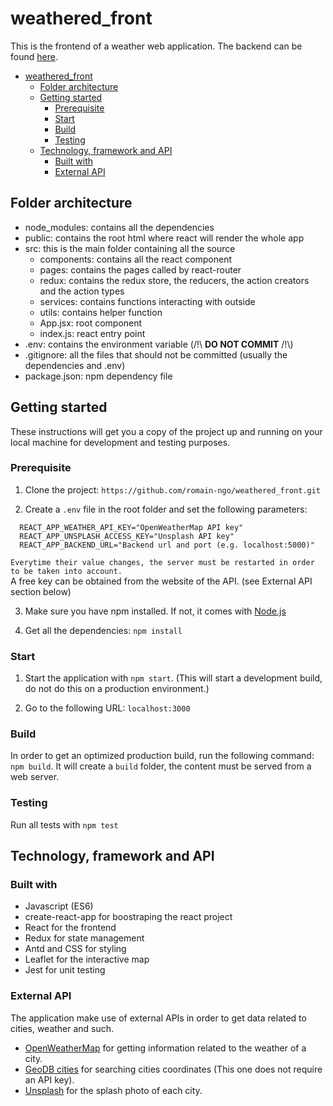 # weathered_front

This is the frontend of a weather web application. The backend can be found [here](https://github.com/romain-ngo/weathered_back).

- [weathered_front](#weatheredfront)
  - [Folder architecture](#folder-architecture)
  - [Getting started](#getting-started)
    - [Prerequisite](#prerequisite)
    - [Start](#start)
    - [Build](#build)
    - [Testing](#testing)
  - [Technology, framework and API](#technology-framework-and-api)
    - [Built with](#built-with)
    - [External API](#external-api)

## Folder architecture

- node_modules: contains all the dependencies
- public: contains the root html where react will render the whole app
- src: this is the main folder containing all the source
  - components: contains all the react component
  - pages: contains the pages called by react-router
  - redux: contains the redux store, the reducers, the action creators and the action types
  - services: contains functions interacting with outside 
  - utils: contains helper function
  - App.jsx: root component
  - index.js: react entry point
- .env: contains the environment variable (/!\ **DO NOT COMMIT** /!\\)
- .gitignore: all the files that should not be committed (usually the dependencies and .env)
- package.json: npm dependency file

## Getting started

These instructions will get you a copy of the project up and running on your local machine for development and testing purposes.

### Prerequisite

1. Clone the project: `https://github.com/romain-ngo/weathered_front.git`

1. Create a `.env` file in the root folder and set the following parameters:

```
  REACT_APP_WEATHER_API_KEY="OpenWeatherMap API key"
  REACT_APP_UNSPLASH_ACCESS_KEY="Unsplash API key"
  REACT_APP_BACKEND_URL="Backend url and port (e.g. localhost:5000)"
```

`Everytime their value changes, the server must be restarted in order to be taken into account.`  
A free key can be obtained from the website of the API. (see External API section below)

3. Make sure you have npm installed. If not, it comes with [Node.js](https://nodejs.org/en/)

4. Get all the dependencies: `npm install`

### Start

1. Start the application with `npm start`. (This will start a development build, do not do this on a production environment.)

2. Go to the following URL: `localhost:3000`

### Build

In order to get an optimized production build, run the following command: `npm build`.
It will create a `build` folder, the content must be served from a web server.

### Testing

Run all tests with `npm test`

## Technology, framework and API

### Built with

- Javascript (ES6)
- create-react-app for boostraping the react project
- React for the frontend
- Redux for state management
- Antd and CSS for styling
- Leaflet for the interactive map
- Jest for unit testing

### External API

The application make use of external APIs in order to get data related to cities, weather and such.

- [OpenWeatherMap](https://openweathermap.org/api) for getting information related to the weather of a city.
- [GeoDB cities](http://geodb-cities-api.wirefreethought.com/) for searching cities coordinates (This one does not require an API key).
- [Unsplash](https://unsplash.com/developers) for the splash photo of each city.
